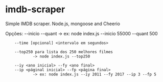 # imdb-scraper
Simple IMDB scraper. Node.js, mongoose and Cheerio

Opções:
        --inicio <numero inicial>
        --quant <quantidade de links para percorrer>
                -> ex: node index.js --inicio 55000 --quant 500
                
        --time [opcional] <intervalo em segundos>

        --top250 para lista dos 250 melhores filmes
                -> node index.js --top250

        --iy <ano inicial> --fy <ano final>
        --ip <páginal inicial> --fp <página final>
                -> ex: node index.js --iy 2011 --fy 2017 --ip 3 --fp 5
